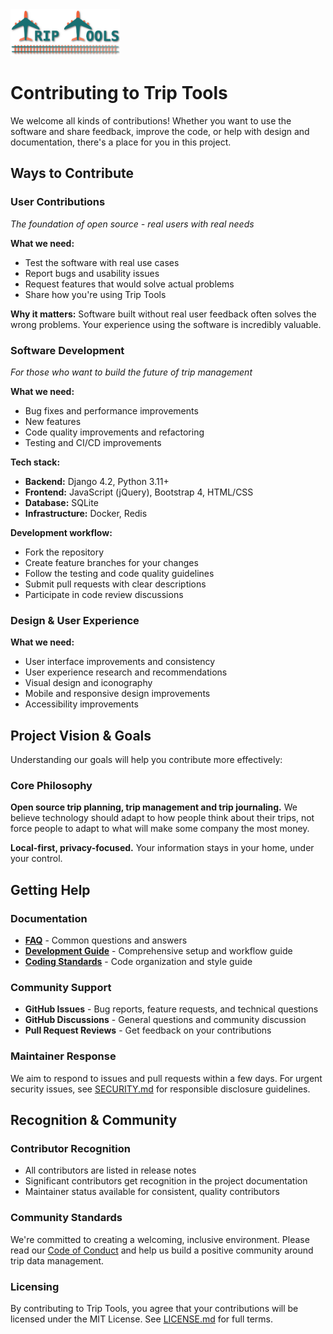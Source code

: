 <img src="src/tt/static/img/tt-logo-467x200.png" alt="Trip Tools Logo" height="75">

# Contributing to Trip Tools

We welcome all kinds of contributions! Whether you want to use the software and share feedback, improve the code, or help with design and documentation, there's a place for you in this project.

## Ways to Contribute

### User Contributions
*The foundation of open source - real users with real needs*

**What we need:**
- Test the software with real use cases
- Report bugs and usability issues
- Request features that would solve actual problems
- Share how you're using Trip Tools

**Why it matters:** Software built without real user feedback often solves the wrong problems. Your experience using the software is incredibly valuable.

### Software Development
*For those who want to build the future of trip management*

**What we need:**
- Bug fixes and performance improvements
- New features
- Code quality improvements and refactoring
- Testing and CI/CD improvements

**Tech stack:**
- **Backend:** Django 4.2, Python 3.11+
- **Frontend:** JavaScript (jQuery), Bootstrap 4, HTML/CSS
- **Database:** SQLite
- **Infrastructure:** Docker, Redis

**Development workflow:**
- Fork the repository
- Create feature branches for your changes
- Follow the testing and code quality guidelines
- Submit pull requests with clear descriptions
- Participate in code review discussions

### Design & User Experience

**What we need:**
- User interface improvements and consistency
- User experience research and recommendations
- Visual design and iconography
- Mobile and responsive design improvements
- Accessibility improvements

## Project Vision & Goals

Understanding our goals will help you contribute more effectively:

### Core Philosophy
**Open source trip planning, trip management and trip journaling.** We believe technology should adapt to how people think about their trips, not force people to adapt to what will make some company the most money.

**Local-first, privacy-focused.** Your information stays in your home, under your control.

## Getting Help

### Documentation
- **[FAQ](docs/FAQ.md)** - Common questions and answers
- **[Development Guide](docs/Development.md)** - Comprehensive setup and workflow guide
- **[Coding Standards](docs/dev/shared/coding-standards.md)** - Code organization and style guide

### Community Support
- **GitHub Issues** - Bug reports, feature requests, and technical questions
- **GitHub Discussions** - General questions and community discussion
- **Pull Request Reviews** - Get feedback on your contributions

### Maintainer Response
We aim to respond to issues and pull requests within a few days. For urgent security issues, see [SECURITY.md](SECURITY.md) for responsible disclosure guidelines.

## Recognition & Community

### Contributor Recognition
- All contributors are listed in release notes
- Significant contributors get recognition in the project documentation
- Maintainer status available for consistent, quality contributors

### Community Standards
We're committed to creating a welcoming, inclusive environment. Please read our [Code of Conduct](CODE_OF_CONDUCT.md) and help us build a positive community around trip data management.

### Licensing
By contributing to Trip Tools, you agree that your contributions will be licensed under the MIT License. See [LICENSE.md](LICENSE.md) for full terms.
